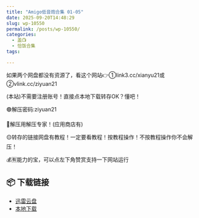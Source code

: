 ```yaml
---
title: "Amigo低音炮合集 01-05"
date: 2025-09-20T14:48:29
slug: wp-10550
permalink: /posts/wp-10550/
categories:
  - 盖📺
  - 恰饭合集
tags:

---
```


如果两个网盘都没有资源了，看这个网站👉①link3.cc/xianyu21或②vlink.cc/ziyuan21

(本站)不需要注册账号！直接点本地下载转存OK？懂吧！

🟢解压密码:ziyuan21

🔵解压用解压专家！(应用商店有)

🟡转存的链接网盘有教程！一定要看教程！按教程操作！不按教程操作你不会解压！

💰🈶能力的宝，可以点左下角赞赏支持一下网站运行

## 📦 下载链接
- [迅雷云盘](https://blziyuan21.com/pay-download/10550?key=d980e0adee&down_id=0)
- [本地下载](https://blziyuan21.com/pay-download/10550?key=d980e0adee&down_id=1)

